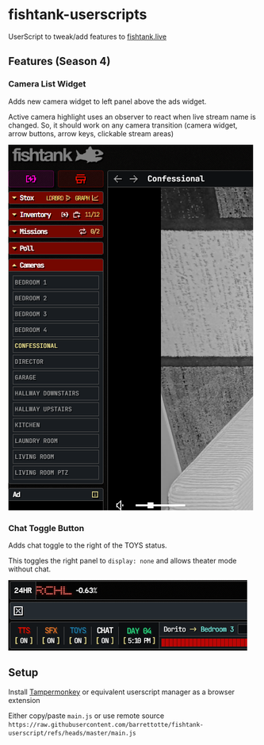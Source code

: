 # fishtank-userscripts

UserScript to tweak/add features to [fishtank.live](https://www.fishtank.live/)

## Features (Season 4)

### Camera List Widget

Adds new camera widget to left panel above the ads widget.

Active camera highlight uses an observer to react when live stream name is changed. 
So, it should work on any camera transition (camera widget, arrow buttons, arrow keys, clickable stream areas)

![docs/fishtank-s4-cams.png](docs/fishtank-s4-cams.png)

### Chat Toggle Button

Adds chat toggle to the right of the TOYS status.

This toggles the right panel to `display: none` and allows theater mode without chat.

![docs/fishtank-s4-chat-toggle.png](docs/fishtank-s4-chat-toggle.png)

## Setup

Install [Tampermonkey](https://github.com/Tampermonkey/tampermonkey) or equivalent userscript manager as a browser extension

Either copy/paste `main.js` or use remote source `https://raw.githubusercontent.com/barrettotte/fishtank-userscript/refs/heads/master/main.js`
